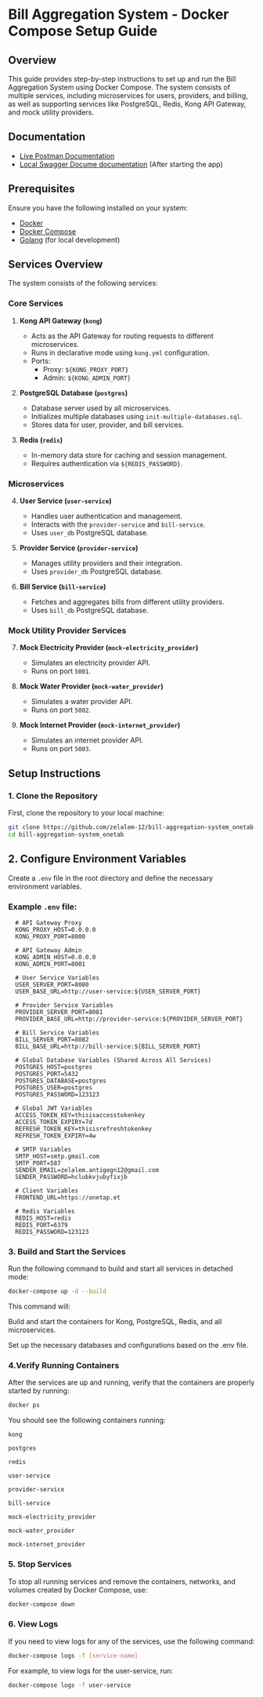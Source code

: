# Bill Aggregation System - Docker Compose Setup Guide

## Overview

This guide provides step-by-step instructions to set up and run the Bill Aggregation System using Docker Compose. The system consists of multiple services, including microservices for users, providers, and billing, as well as supporting services like PostgreSQL, Redis, Kong API Gateway, and mock utility providers.

## Documentation

- [Live Postman Documentation](https://documenter.getpostman.com/view/4195725/2sAYkKGcpD)
- [Local Swagger Docume documentation](http://127.0.0.1:8000/) (After starting the app)

## Prerequisites

Ensure you have the following installed on your system:

- [Docker](https://docs.docker.com/get-docker/)
- [Docker Compose](https://docs.docker.com/compose/install/)
- [Golang](https://go.dev/dl/) (for local development)

## Services Overview

The system consists of the following services:

### Core Services

1. **Kong API Gateway (`kong`)**

   - Acts as the API Gateway for routing requests to different microservices.
   - Runs in declarative mode using `kong.yml` configuration.
   - Ports:
     - Proxy: `${KONG_PROXY_PORT}`
     - Admin: `${KONG_ADMIN_PORT}`

2. **PostgreSQL Database (`postgres`)**

   - Database server used by all microservices.
   - Initializes multiple databases using `init-multiple-databases.sql`.
   - Stores data for user, provider, and bill services.

3. **Redis (`redis`)**
   - In-memory data store for caching and session management.
   - Requires authentication via `${REDIS_PASSWORD}`.

### Microservices

4. **User Service (`user-service`)**

   - Handles user authentication and management.
   - Interacts with the `provider-service` and `bill-service`.
   - Uses `user_db` PostgreSQL database.

5. **Provider Service (`provider-service`)**

   - Manages utility providers and their integration.
   - Uses `provider_db` PostgreSQL database.

6. **Bill Service (`bill-service`)**
   - Fetches and aggregates bills from different utility providers.
   - Uses `bill_db` PostgreSQL database.

### Mock Utility Provider Services

7. **Mock Electricity Provider (`mock-electricity_provider`)**

   - Simulates an electricity provider API.
   - Runs on port `5001`.

8. **Mock Water Provider (`mock-water_provider`)**

   - Simulates a water provider API.
   - Runs on port `5002`.

9. **Mock Internet Provider (`mock-internet_provider`)**
   - Simulates an internet provider API.
   - Runs on port `5003`.

## Setup Instructions

### 1. Clone the Repository

First, clone the repository to your local machine:

```bash
git clone https://github.com/zelalem-12/bill-aggregation-system_onetab.git
cd bill-aggregation-system_onetab
```

## 2. Configure Environment Variables

Create a `.env` file in the root directory and define the necessary environment variables.

### Example `.env` file:

      # API Gateway Proxy
      KONG_PROXY_HOST=0.0.0.0
      KONG_PROXY_PORT=8000

      # API Gateway Admin
      KONG_ADMIN_HOST=0.0.0.0
      KONG_ADMIN_PORT=8001

      # User Service Variables
      USER_SERVER_PORT=8080
      USER_BASE_URL=http://user-service:${USER_SERVER_PORT}

      # Provider Service Variables
      PROVIDER_SERVER_PORT=8081
      PROVIDER_BASE_URL=http://provider-service:${PROVIDER_SERVER_PORT}

      # Bill Service Variables
      BILL_SERVER_PORT=8082
      BILL_BASE_URL=http://bill-service:${BILL_SERVER_PORT}

      # Global Database Variables (Shared Across All Services)
      POSTGRES_HOST=postgres
      POSTGRES_PORT=5432
      POSTGRES_DATABASE=postgres
      POSTGRES_USER=postgres
      POSTGRES_PASSWORD=123123

      # Global JWT Variables
      ACCESS_TOKEN_KEY=thisisaccesstokenkey
      ACCESS_TOKEN_EXPIRY=7d
      REFRESH_TOKEN_KEY=thisisrefreshtokenkey
      REFRESH_TOKEN_EXPIRY=4w

      # SMTP Variables
      SMTP_HOST=smtp.gmail.com
      SMTP_PORT=587
      SENDER_EMAIL=zelalem.antigegn12@gmail.com
      SENDER_PASSWORD=hclubkvjubyfixjb

      # Client Variables
      FRONTEND_URL=https://onetap.et

      # Redis Variables
      REDIS_HOST=redis
      REDIS_PORT=6379
      REDIS_PASSWORD=123123

### 3. Build and Start the Services

Run the following command to build and start all services in detached mode:

```bash
docker-compose up -d --build
```

This command will:

Build and start the containers for Kong, PostgreSQL, Redis, and all microservices.

Set up the necessary databases and configurations based on the .env file.

### 4.Verify Running Containers

After the services are up and running, verify that the containers are properly started by running:

```bash
docker ps
```

You should see the following containers running:

    kong

    postgres

    redis

    user-service

    provider-service

    bill-service

    mock-electricity_provider

    mock-water_provider

    mock-internet_provider

### 5. Stop Services

To stop all running services and remove the containers, networks, and volumes created by Docker Compose, use:

```bash
docker-compose down
```

### 6. View Logs

If you need to view logs for any of the services, use the following command:

```bash
docker-compose logs -f [service-name]
```

For example, to view logs for the user-service, run:

```bash
docker-compose logs -f user-service
```
